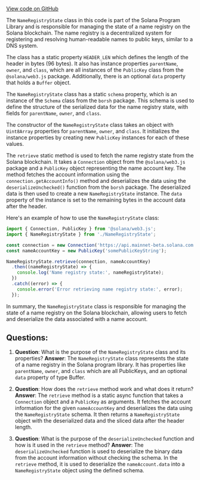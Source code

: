 [View code on GitHub](https://github.com/solana-labs/solana-program-library/name-service/js/src/state.ts)

The `NameRegistryState` class in this code is part of the Solana Program Library and is responsible for managing the state of a name registry on the Solana blockchain. The name registry is a decentralized system for registering and resolving human-readable names to public keys, similar to a DNS system.

The class has a static property `HEADER_LEN` which defines the length of the header in bytes (96 bytes). It also has instance properties `parentName`, `owner`, and `class`, which are all instances of the `PublicKey` class from the `@solana/web3.js` package. Additionally, there is an optional `data` property that holds a `Buffer` object.

The `NameRegistryState` class has a static `schema` property, which is an instance of the `Schema` class from the `borsh` package. This schema is used to define the structure of the serialized data for the name registry state, with fields for `parentName`, `owner`, and `class`.

The constructor of the `NameRegistryState` class takes an object with `Uint8Array` properties for `parentName`, `owner`, and `class`. It initializes the instance properties by creating new `PublicKey` instances for each of these values.

The `retrieve` static method is used to fetch the name registry state from the Solana blockchain. It takes a `Connection` object from the `@solana/web3.js` package and a `PublicKey` object representing the name account key. The method fetches the account information using the `connection.getAccountInfo()` method and deserializes the data using the `deserializeUnchecked()` function from the `borsh` package. The deserialized data is then used to create a new `NameRegistryState` instance. The `data` property of the instance is set to the remaining bytes in the account data after the header.

Here's an example of how to use the `NameRegistryState` class:

```javascript
import { Connection, PublicKey } from '@solana/web3.js';
import { NameRegistryState } from './NameRegistryState';

const connection = new Connection('https://api.mainnet-beta.solana.com');
const nameAccountKey = new PublicKey('somePublicKeyString');

NameRegistryState.retrieve(connection, nameAccountKey)
  .then((nameRegistryState) => {
    console.log('Name registry state:', nameRegistryState);
  })
  .catch((error) => {
    console.error('Error retrieving name registry state:', error);
  });
```

In summary, the `NameRegistryState` class is responsible for managing the state of a name registry on the Solana blockchain, allowing users to fetch and deserialize the data associated with a name account.
## Questions: 
 1. **Question**: What is the purpose of the `NameRegistryState` class and its properties?
   **Answer**: The `NameRegistryState` class represents the state of a name registry in the Solana program library. It has properties like `parentName`, `owner`, and `class` which are all PublicKeys, and an optional `data` property of type Buffer.

2. **Question**: How does the `retrieve` method work and what does it return?
   **Answer**: The `retrieve` method is a static async function that takes a `Connection` object and a `PublicKey` as arguments. It fetches the account information for the given `nameAccountKey` and deserializes the data using the `NameRegistryState` schema. It then returns a `NameRegistryState` object with the deserialized data and the sliced data after the header length.

3. **Question**: What is the purpose of the `deserializeUnchecked` function and how is it used in the `retrieve` method?
   **Answer**: The `deserializeUnchecked` function is used to deserialize the binary data from the account information without checking the schema. In the `retrieve` method, it is used to deserialize the `nameAccount.data` into a `NameRegistryState` object using the defined schema.